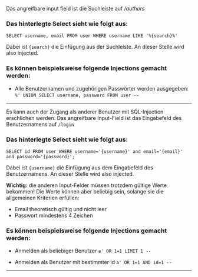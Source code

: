 Das angreifbare input field ist die Suchleiste auf */authors*

### Das hinterlegte Select sieht wie folgt aus:

`SELECT username, email FROM user WHERE username LIKE '%{search}%'`

Dabei ist `{search}` die Einfügung aus der Suchleiste. An dieser Stelle wird also injected.

### Es können beispielsweise folgende Injections gemacht werden:

-   Alle Benutzernamen und zugehörigen Passwörter werden ausgegeben:  
    `%' UNION SELECT username, password FROM user -- `

---

Es kann auch der Zugang als anderer Benutzer mit SQL-Injection erschlichen werden. Das angreifbare Input-Field ist das Eingabefeld des Benutzernamens auf `/login`

### Das hinterlegte Select sieht wie folgt aus:

`SELECT id FROM user WHERE username='{username}' and email='{email}' and password='{password}';`

Dabei ist `{username}` die Einfügung aus dem Eingabefeld des Benutzernamens. An dieser Stelle wird also injected.

**Wichtig:** die anderen Input-Felder müssen trotzdem gültige Werte bekommen! Die Werte können aber beliebig sein, solange sie die allgemeinen Kriterien erfüllen:
- Email theoretisch gültig und nicht leer
- Passwort mindestens 4 Zeichen

### Es können beispielsweise folgende Injections gemacht werden:

-   Anmelden als beliebiger Benutzer
    `a' OR 1=1 LIMIT 1 -- `

-   Anmelden als Benutzer mit bestimmter id
    `a' OR 1=1 AND id=1 -- `

---